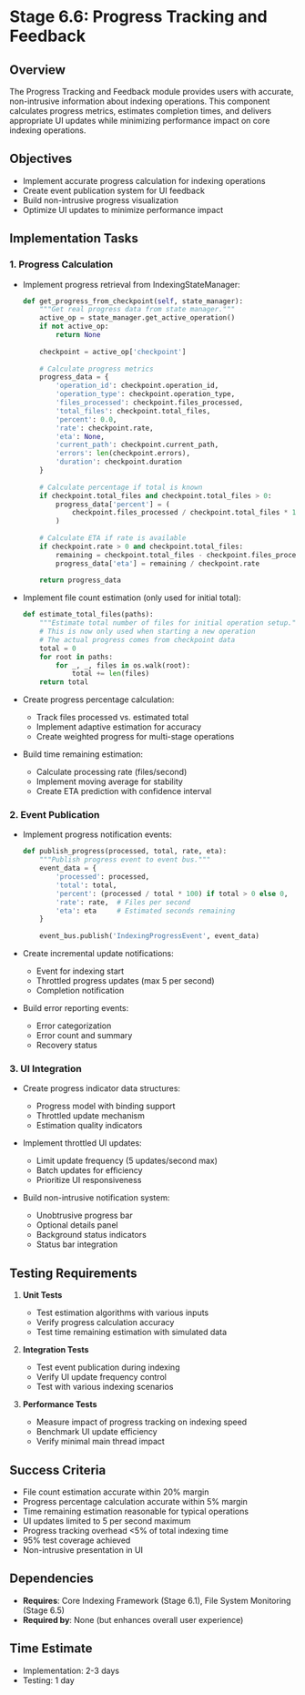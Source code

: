 # Stage 6.6: Progress Tracking and Feedback

## Overview

The Progress Tracking and Feedback module provides users with accurate, non-intrusive information about indexing operations. This component calculates progress metrics, estimates completion times, and delivers appropriate UI updates while minimizing performance impact on core indexing operations.

## Objectives

- Implement accurate progress calculation for indexing operations
- Create event publication system for UI feedback
- Build non-intrusive progress visualization
- Optimize UI updates to minimize performance impact

## Implementation Tasks

### 1. Progress Calculation

- Implement progress retrieval from IndexingStateManager:
  ```python
  def get_progress_from_checkpoint(self, state_manager):
      """Get real progress data from state manager."""
      active_op = state_manager.get_active_operation()
      if not active_op:
          return None
          
      checkpoint = active_op['checkpoint']
      
      # Calculate progress metrics
      progress_data = {
          'operation_id': checkpoint.operation_id,
          'operation_type': checkpoint.operation_type,
          'files_processed': checkpoint.files_processed,
          'total_files': checkpoint.total_files,
          'percent': 0.0,
          'rate': checkpoint.rate,
          'eta': None,
          'current_path': checkpoint.current_path,
          'errors': len(checkpoint.errors),
          'duration': checkpoint.duration
      }
      
      # Calculate percentage if total is known
      if checkpoint.total_files and checkpoint.total_files > 0:
          progress_data['percent'] = (
              checkpoint.files_processed / checkpoint.total_files * 100
          )
      
      # Calculate ETA if rate is available
      if checkpoint.rate > 0 and checkpoint.total_files:
          remaining = checkpoint.total_files - checkpoint.files_processed
          progress_data['eta'] = remaining / checkpoint.rate
      
      return progress_data
  ```

- Implement file count estimation (only used for initial total):
  ```python
  def estimate_total_files(paths):
      """Estimate total number of files for initial operation setup."""
      # This is now only used when starting a new operation
      # The actual progress comes from checkpoint data
      total = 0
      for root in paths:
          for _, _, files in os.walk(root):
              total += len(files)
      return total
  ```

- Create progress percentage calculation:
  - Track files processed vs. estimated total
  - Implement adaptive estimation for accuracy
  - Create weighted progress for multi-stage operations

- Build time remaining estimation:
  - Calculate processing rate (files/second)
  - Implement moving average for stability
  - Create ETA prediction with confidence interval

### 2. Event Publication

- Implement progress notification events:
  ```python
  def publish_progress(processed, total, rate, eta):
      """Publish progress event to event bus."""
      event_data = {
          'processed': processed,
          'total': total,
          'percent': (processed / total * 100) if total > 0 else 0,
          'rate': rate,  # Files per second
          'eta': eta     # Estimated seconds remaining
      }
      
      event_bus.publish('IndexingProgressEvent', event_data)
  ```

- Create incremental update notifications:
  - Event for indexing start
  - Throttled progress updates (max 5 per second)
  - Completion notification

- Build error reporting events:
  - Error categorization
  - Error count and summary
  - Recovery status

### 3. UI Integration

- Create progress indicator data structures:
  - Progress model with binding support
  - Throttled update mechanism
  - Estimation quality indicators

- Implement throttled UI updates:
  - Limit update frequency (5 updates/second max)
  - Batch updates for efficiency
  - Prioritize UI responsiveness

- Build non-intrusive notification system:
  - Unobtrusive progress bar
  - Optional details panel
  - Background status indicators
  - Status bar integration

## Testing Requirements

1. **Unit Tests**
   - Test estimation algorithms with various inputs
   - Verify progress calculation accuracy
   - Test time remaining estimation with simulated data

2. **Integration Tests**
   - Test event publication during indexing
   - Verify UI update frequency control
   - Test with various indexing scenarios

3. **Performance Tests**
   - Measure impact of progress tracking on indexing speed
   - Benchmark UI update efficiency
   - Verify minimal main thread impact

## Success Criteria

- File count estimation accurate within 20% margin
- Progress percentage calculation accurate within 5% margin
- Time remaining estimation reasonable for typical operations
- UI updates limited to 5 per second maximum
- Progress tracking overhead <5% of total indexing time
- 95% test coverage achieved
- Non-intrusive presentation in UI

## Dependencies

- **Requires**: Core Indexing Framework (Stage 6.1), File System Monitoring (Stage 6.5)
- **Required by**: None (but enhances overall user experience)

## Time Estimate

- Implementation: 2-3 days
- Testing: 1 day
